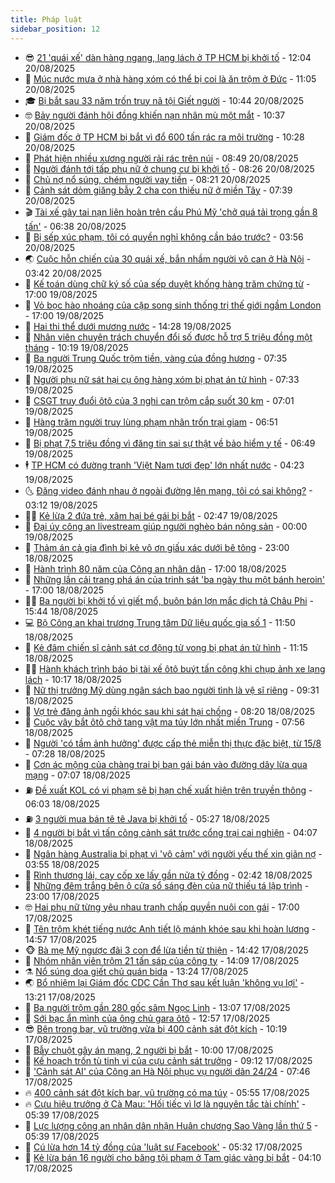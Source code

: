 ```yaml
---
title: Pháp luật
sidebar_position: 12
---
```


<!-- vnexpress-phap-luat:START -->
- 😎 [21 &#39;quái xế&#39; dàn hàng ngang, lạng lách ở TP HCM bị khởi tố](https://vnexpress.net/21-quai-xe-dan-hang-ngang-lang-lach-o-tp-hcm-bi-khoi-to-4929496.html) - 12:04 20/08/2025
- 🥰 [Múc nước mưa ở nhà hàng xóm có thể bị coi là ăn trộm ở Đức](https://vnexpress.net/muc-nuoc-mua-o-nha-hang-xom-co-the-bi-coi-la-an-trom-o-duc-4929451.html) - 11:05 20/08/2025
- 🎓 [Bị bắt sau 33 năm trốn truy nã tội Giết người](https://vnexpress.net/bi-bat-sau-33-nam-tron-truy-na-toi-giet-nguoi-4929419.html) - 10:44 20/08/2025
- 🤓 [Bảy người đánh hội đồng khiến nạn nhân mù một mắt](https://vnexpress.net/bay-nguoi-danh-hoi-dong-khien-nan-nhan-mu-mot-mat-4929466.html) - 10:37 20/08/2025
- 🎊 [Giám đốc ở TP HCM bị bắt vì đổ 600 tấn rác ra môi trường](https://vnexpress.net/giam-doc-o-tp-hcm-bi-bat-vi-do-600-tan-rac-ra-moi-truong-4929444.html) - 10:28 20/08/2025
- 🙉 [Phát hiện nhiều xương người rải rác trên núi](https://vnexpress.net/phat-hien-nhieu-xuong-nguoi-rai-rac-tren-nui-4929397.html) - 08:49 20/08/2025
- 🤡 [Người đánh tới tấp phụ nữ ở chung cư bị khởi tố](https://vnexpress.net/nguoi-danh-toi-tap-phu-nu-o-chung-cu-bi-khoi-to-4929367.html) - 08:26 20/08/2025
- 🗽 [Chủ nợ nổ súng, chém người vay tiền](https://vnexpress.net/no-sung-chem-con-no-4929345.html) - 08:21 20/08/2025
- 🌋 [Cảnh sát dỏm giăng bẫy 2 cha con thiếu nữ ở miền Tây](https://vnexpress.net/canh-sat-dom-giang-bay-2-cha-con-thieu-nu-o-mien-tay-4929327.html) - 07:39 20/08/2025
- 🎬 [Tài xế gây tai nạn liên hoàn trên cầu Phú Mỹ &#39;chở quá tải trọng gần 8 tấn&#39;](https://vnexpress.net/tai-xe-gay-tai-nan-lien-hoan-tren-cau-phu-my-cho-qua-tai-trong-gan-8-tan-4929279.html) - 06:38 20/08/2025
- 💯 [Bị sếp xúc phạm, tôi có quyền nghỉ không cần báo trước?](https://vnexpress.net/bi-sep-chui-vi-khong-chiu-tang-ca-toi-co-duoc-tu-y-nghi-viec-4928750.html) - 03:56 20/08/2025
- 🌏 [Cuộc hỗn chiến của 30 quái xế, bắn nhầm người vô can ở Hà Nội](https://vnexpress.net/cuoc-hon-chien-cua-30-quai-xe-ban-nham-nguoi-vo-can-o-ha-noi-4929114.html) - 03:42 20/08/2025
- 🌊 [Kế toán dùng chữ ký số của sếp duyệt khống hàng trăm chứng từ](https://vnexpress.net/ke-toan-dung-chu-ky-so-cua-sep-duyet-khong-hang-tram-chung-tu-4928992.html) - 17:00 19/08/2025
- 💂 [Vỏ bọc hào nhoáng của cặp song sinh thống trị thế giới ngầm London](https://vnexpress.net/vo-boc-hao-nhoang-cua-cap-song-sinh-thong-tri-the-gioi-ngam-london-4928974.html) - 17:00 19/08/2025
- 🎡 [Hai thi thể dưới mương nước](https://vnexpress.net/hai-thi-the-duoi-muong-nuoc-4929021.html) - 14:28 19/08/2025
- 🫶 [Nhân viên chuyên trách chuyển đổi số được hỗ trợ 5 triệu đồng một tháng](https://vnexpress.net/nhan-vien-chuyen-trach-chuyen-doi-so-duoc-ho-tro-5-trieu-dong-mot-thang-4928847.html) - 10:19 19/08/2025
- 🐲 [Ba người Trung Quốc trộm tiền, vàng của đồng hương](https://vnexpress.net/ba-nguoi-trung-quoc-trom-tien-vang-cua-dong-huong-4928783.html) - 07:35 19/08/2025
- 🚀 [Người phụ nữ sát hại cụ ông hàng xóm bị phạt án tử hình](https://vnexpress.net/nguoi-phu-nu-sat-hai-cu-ong-hang-xom-bi-phat-an-tu-hinh-4928792.html) - 07:33 19/08/2025
- 🎊 [CSGT truy đuổi ôtô của 3 nghi can trộm cắp suốt 30 km](https://vnexpress.net/csgt-truy-duoi-oto-cua-3-nghi-can-trom-cap-suot-30-km-4928788.html) - 07:01 19/08/2025
- 🤗 [Hàng trăm người truy lùng phạm nhân trốn trại giam](https://vnexpress.net/hang-tram-nguoi-truy-lung-pham-nhan-tron-trai-giam-4928782.html) - 06:51 19/08/2025
- 🗽 [Bị phạt 7,5 triệu đồng vì đăng tin sai sự thật về bảo hiểm y tế](https://vnexpress.net/bi-phat-7-5-trieu-dong-vi-dang-tin-sai-su-that-ve-bao-hiem-y-te-4928790.html) - 06:49 19/08/2025
- 🕴 [TP HCM có đường tranh &#39;Việt Nam tươi đẹp&#39; lớn nhất nước](https://vnexpress.net/tp-hcm-co-duong-tranh-viet-nam-tuoi-dep-lon-nhat-nuoc-4928657.html) - 04:23 19/08/2025
- 🌜 [Đăng video đánh nhau ở ngoài đường lên mạng, tôi có sai không?](https://vnexpress.net/dang-video-danh-nhau-o-ngoai-duong-len-mang-toi-co-sai-khong-4928202.html) - 03:12 19/08/2025
- 🧑‍🏫 [Kẻ lừa 2 đứa trẻ, xâm hại bé gái bị bắt](https://vnexpress.net/ke-lua-2-dua-tre-xam-hai-be-gai-bi-bat-4928624.html) - 02:47 19/08/2025
- 🦩 [Đại úy công an livestream giúp người nghèo bán nông sản](https://vnexpress.net/dai-uy-cong-an-livestream-giup-nguoi-ngheo-ban-nong-san-4928471.html) - 00:00 19/08/2025
- 💼 [Thảm án cả gia đình bị kẻ vô ơn giấu xác dưới bê tông](https://vnexpress.net/tham-an-ca-gia-dinh-bi-ke-vo-on-giau-xac-duoi-be-tong-4927465.html) - 23:00 18/08/2025
- 💫 [Hành trình 80 năm của Công an nhân dân](https://vnexpress.net/hanh-trinh-80-nam-cua-cong-an-nhan-dan-4927327.html) - 17:00 18/08/2025
- 🦅 [Những lần cải trang phá án của trinh sát &#39;ba ngày thu một bánh heroin&#39;](https://vnexpress.net/nhung-lan-nguy-trang-pha-an-ma-tuy-cua-trinh-sat-say-nghe-4926228.html) - 17:00 18/08/2025
- 🧑‍💻 [Ba người bị khởi tố vì giết mổ, buôn bán lợn mắc dịch tả Châu Phi](https://vnexpress.net/ba-nguoi-bi-khoi-to-vi-giet-mo-buon-ban-lon-mac-dich-ta-chau-phi-4928535.html) - 15:44 18/08/2025
- 💻 [Bộ Công an khai trương Trung tâm Dữ liệu quốc gia số 1](https://vnexpress.net/bo-cong-an-khai-truong-trung-tam-du-lieu-quoc-gia-so-1-4928497.html) - 11:50 18/08/2025
- 🤠 [Kẻ đâm chiến sĩ cảnh sát cơ động tử vong bị phạt án tử hình](https://vnexpress.net/ke-dam-chien-si-canh-sat-co-dong-tu-vong-bi-phat-an-tu-hinh-4928500.html) - 11:15 18/08/2025
- 🧑‍🏫 [Hành khách trình báo bị tài xế ôtô buýt tấn công khi chụp ảnh xe lạng lách](https://vnexpress.net/hanh-khach-trinh-bao-bi-tai-xe-oto-buyt-tan-cong-khi-chup-anh-xe-lang-lach-4928462.html) - 10:17 18/08/2025
- 🌈 [Nữ thị trưởng Mỹ dùng ngân sách bao người tình là vệ sĩ riêng](https://vnexpress.net/nu-thi-truong-my-dung-ngan-sach-bao-nguoi-tinh-la-ve-si-rieng-4928387.html) - 09:31 18/08/2025
- 🌮 [Vợ trẻ đăng ảnh ngồi khóc sau khi sát hại chồng](https://vnexpress.net/vo-tre-dang-anh-ngoi-khoc-sau-khi-sat-hai-chong-4928364.html) - 08:20 18/08/2025
- 🐲 [Cuộc vây bắt ôtô chở tang vật ma túy lớn nhất miền Trung](https://vnexpress.net/cuoc-vay-bat-oto-cho-tang-vat-ma-tuy-lon-nhat-mien-trung-cua-hon-100-chien-si-4928130.html) - 07:56 18/08/2025
- 🧰 [Người &#39;có tầm ảnh hưởng&#39; được cấp thẻ miễn thị thực đặc biệt, từ 15/8](https://vnexpress.net/7-nhom-co-tam-anh-huong-duoc-cap-the-mien-thi-thuc-dac-biet-tu-15-8-4928309.html) - 07:28 18/08/2025
- 💄 [Cơn ác mộng của chàng trai bị bạn gái bán vào đường dây lừa qua mạng](https://vnexpress.net/chang-trai-19-tuoi-bi-ban-gai-17-tuoi-lua-ban-sang-myanmar-4928273.html) - 07:07 18/08/2025
- ⛽️ [Đề xuất KOL có vi phạm sẽ bị hạn chế xuất hiện trên truyền thông](https://vnexpress.net/de-xuat-kol-co-vi-pham-se-bi-han-che-xuat-hien-tren-truyen-thong-4928259.html) - 06:03 18/08/2025
- ⛽️ [3 người mua bán tê tê Java bị khởi tố](https://vnexpress.net/3-nguoi-mua-ban-te-te-java-bi-khoi-to-4928307.html) - 05:27 18/08/2025
- 💂 [4 người bị bắt vì tấn công cảnh sát trước cổng trại cai nghiện](https://vnexpress.net/4-nguoi-bi-bat-vi-tan-cong-canh-sat-truoc-cong-trai-cai-nghien-4928151.html) - 04:07 18/08/2025
- 🤔 [Ngân hàng Australia bị phạt vì &#39;vô cảm&#39; với người yếu thế xin giãn nợ](https://vnexpress.net/ngan-hang-australia-bi-phat-vi-vo-cam-voi-nguoi-yeu-the-xin-gian-no-4927995.html) - 03:55 18/08/2025
- 🧐 [Rình thương lái, cạy cốp xe lấy gần nửa tỷ đồng](https://vnexpress.net/rinh-thuong-lai-cay-cop-xe-lay-gan-nua-ty-dong-4928140.html) - 02:42 18/08/2025
- 🎃 [Những đêm trắng bên ô cửa sổ sáng đèn của nữ thiếu tá lập trình](https://vnexpress.net/nhung-dem-trang-ben-o-cua-so-cua-nu-thieu-ta-lap-trinh-4927828.html) - 23:00 17/08/2025
- 🤓 [Hai phụ nữ từng yêu nhau tranh chấp quyền nuôi con gái](https://vnexpress.net/hai-phu-nu-tung-yeu-nhau-tranh-chap-quyen-nuoi-con-gai-4927638.html) - 17:00 17/08/2025
- 💃 [Tên trộm khét tiếng nước Anh tiết lộ mánh khóe sau khi hoàn lương](https://vnexpress.net/ten-trom-khet-tieng-nuoc-anh-tiet-lo-manh-khoe-sau-khi-hoan-luong-4928004.html) - 14:57 17/08/2025
- 🐵 [Bà mẹ Mỹ ngược đãi 3 con để lừa tiền từ thiện](https://vnexpress.net/ba-me-ac-quy-tra-tan-ba-con-de-lua-tien-ung-ho-4927996.html) - 14:42 17/08/2025
- 🤖 [Nhóm nhân viên trộm 21 tấn sáp của công ty](https://vnexpress.net/nhom-nhan-vien-trom-21-tan-sap-cua-cong-ty-4927983.html) - 14:09 17/08/2025
- ⚗️ [Nổ súng dọa giết chủ quán bida](https://vnexpress.net/no-sung-doa-giet-chu-quan-bida-4927986.html) - 13:24 17/08/2025
- 🌏 [Bổ nhiệm lại Giám đốc CDC Cần Thơ sau kết luận &#39;không vụ lợi&#39;](https://vnexpress.net/bo-nhiem-lai-giam-doc-cdc-can-tho-sau-ket-luan-khong-vu-loi-4927982.html) - 13:21 17/08/2025
- 🦆 [Ba người trộm gần 280 gốc sâm Ngọc Linh](https://vnexpress.net/ba-nguoi-trom-gan-280-goc-sam-ngoc-linh-4927978.html) - 13:07 17/08/2025
- 🐎 [Sới bạc ẩn mình của ông chủ gara ôtô](https://vnexpress.net/soi-bac-an-minh-cua-ong-chu-gara-oto-4927976.html) - 12:57 17/08/2025
- 😎 [Bên trong bar, vũ trường vừa bị 400 cảnh sát đột kích](https://vnexpress.net/ben-trong-bar-vu-truong-vua-bi-400-canh-sat-dot-kich-4927946.html) - 10:19 17/08/2025
- 💪 [Bẫy chuột gây án mạng, 2 người bị bắt](https://vnexpress.net/bay-chuot-gay-an-mang-2-nguoi-bi-bat-4927948.html) - 10:00 17/08/2025
- 🤡 [Kế hoạch trốn tù tinh vi của cựu cảnh sát trưởng](https://vnexpress.net/ke-hoach-tron-tu-tinh-vi-cua-cuu-canh-sat-truong-4927936.html) - 09:12 17/08/2025
- 🌁 [&#39;Cảnh sát AI&#39; của Công an Hà Nội phục vụ người dân 24/24](https://vnexpress.net/canh-sat-ai-cua-cong-an-ha-noi-phuc-vu-nguoi-dan-24-24-4927915.html) - 07:46 17/08/2025
- 🔥 [400 cảnh sát đột kích bar, vũ trường có ma túy](https://vnexpress.net/400-canh-sat-dot-kich-vu-truong-quan-bar-co-ma-tuy-4927879.html) - 05:55 17/08/2025
- 🔥 [Cựu hiệu trưởng ở Cà Mau: &#39;Hối tiếc vì lơ là nguyên tắc tài chính&#39;](https://vnexpress.net/cuu-hieu-truong-o-ca-mau-hoi-tiec-vi-lo-la-nguyen-tac-tai-chinh-4927878.html) - 05:39 17/08/2025
- 👺 [Lực lượng công an nhân dân nhận Huân chương Sao Vàng lần thứ 5](https://vnexpress.net/cong-an-nhan-dan-nhan-huan-chuong-sao-vang-lan-thu-5-4927888.html) - 05:39 17/08/2025
- 🎊 [Cú lừa hơn 14 tỷ đồng của &#39;luật sư Facebook&#39;](https://vnexpress.net/cu-lua-hon-14-ty-dong-cua-luat-su-facebook-4927846.html) - 05:32 17/08/2025
- 🎊 [Kẻ lừa bán 16 người cho băng tội phạm ở Tam giác vàng bị bắt](https://vnexpress.net/ke-lua-ban-16-nguoi-cho-bang-toi-pham-o-tam-giac-vang-bi-bat-4927871.html) - 04:10 17/08/2025<!-- vnexpress-phap-luat:END -->
